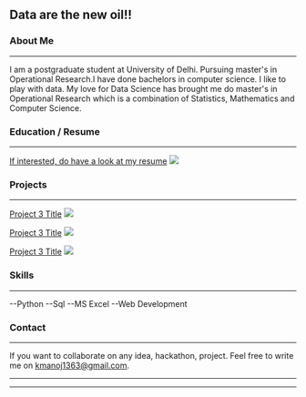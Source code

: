 ## Data are the new oil!!

### About Me 
---
I am a postgraduate student at University of Delhi. Pursuing master's in Operational Research.I have done bachelors in computer science. 
I like to play with data. My love for Data Science has brought me do master's in Operational Research which is a combination of Statistics, Mathematics and Computer Science.

### Education / Resume
---
[If interested, do have a look at my resume](/pdf/sample_presentation.pdf)
<img src="images/dummy_thumbnail.jpg?raw=true"/>

### Projects
---
[Project 3 Title](http://example.com/)
<img src="images/dummy_thumbnail.jpg?raw=true"/>

[Project 3 Title](http://example.com/)
<img src="images/dummy_thumbnail.jpg?raw=true"/>

[Project 3 Title](http://example.com/)
<img src="images/dummy_thumbnail.jpg?raw=true"/>

### Skills
---
--Python
--Sql
--MS Excel
--Web Development

### Contact
---
If you want to collaborate on any idea, hackathon, project.
Feel free to write me on kmanoj1363@gmail.com.

---




---

